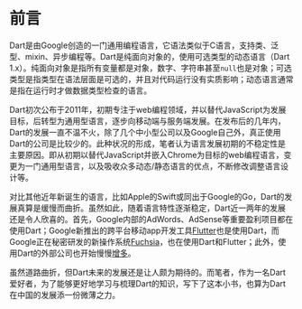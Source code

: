 # 前言

Dart是由Google创造的一门通用编程语言，它语法类似于C语言，支持类、泛型、mixin、异步编程等。Dart是纯面向对象的，使用可选类型的动态语言（Dart 1.x）。纯面向对象是指所有变量都是对象，数字、字符串甚至`null`也是对象；可选类型是指类型在语法层面是可选的，并且对代码运行没有实质影响；动态语言通常是指在运行时才做数据类型检查的语言。

Dart初次公布于2011年，初期专注于web编程领域，并以替代JavaScript为发展目标，后转型为通用型语言，逐步向移动端与服务端发展。在发布后的几年内，Dart的发展一直不温不火，除了几个中小型公司以及Google自己外，真正使用Dart的公司是比较少的。此种状况的形成，笔者认为语言发展初期的不稳定性是主要原因。即从初期以替代JavaScript并嵌入Chrome为目标的web编程语言，变更为一门通用型语言，以及吸收众多动态/静态语言的优点，不断修改调整语言设计等。

对比其他近年新诞生的语言，比如Apple的Swift或同出于Google的Go，Dart的发展真算是缓慢而曲折。虽然如此，随着语言特性逐渐稳定，Dart近一两年的发展还是令人欣喜的。首先，Google内部的AdWords、AdSense等重要盈利项目都在使用Dart；Google新推出的跨平台移动app开发工具[Flutter](https://flutter.io/)也是使用Dart，而Google正在秘密研发的新操作系统[Fuchsia](https://github.com/fuchsia-mirror)，也在使用Dart和Flutter；此外，使用Dart的外部公司也开始慢慢[增多](https://www.dartlang.org/community/who-uses-dart)。

虽然道路曲折，但Dart未来的发展还是让人颇为期待的。而笔者，作为一名Dart爱好者，为了能够更好地学习与梳理Dart的知识，写下了这本小书，也算为Dart在中国的发展添一份微薄之力。

